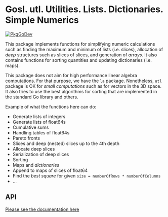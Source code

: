 # Gosl. utl. Utilities. Lists. Dictionaries. Simple Numerics

[![PkgGoDev](https://pkg.go.dev/badge/github.com/cpmech/gosl/utl)](https://pkg.go.dev/github.com/cpmech/gosl/utl)

This package implements functions for simplifying numeric calculations such as finding the maximum
and minimum of lists (i.e. slices), allocation of _deep_ structures such as slices of slices, and
generation of _arrays_. It also contains functions for sorting quantities and updating dictionaries
(i.e. maps).

This package does not aim for high performance linear algebra computations. For that purpose, we
have the `la` package. Nonetheless, `utl` package is OK for _small computations_ such as for vectors
in the 3D space. It also tries to use the best algorithms for sorting that are implemented in the
standard Go library and others.

Example of what the functions here can do:

- Generate lists of integers
- Generate lists of float64s
- Cumulative sums
- Handling tables of float64s
- Pareto fronts
- Slices and deep (nested) slices up to the 4th depth
- Allocate deep slices
- Serialization of deep slices
- Sorting
- Maps and _dictionaries_
- Append to maps of slices of float64
- Find the _best square_ for given `size = numberOfRows * numberOfColumns`
- ...

## API

[Please see the documentation here](https://pkg.go.dev/github.com/cpmech/gosl/utl)
